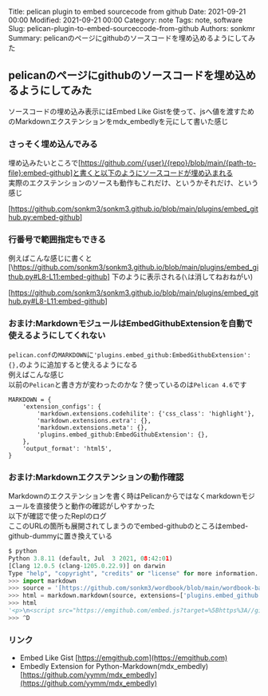 Title: pelican plugin to embed sourcecode from github
Date: 2021-09-21 00:00
Modified: 2021-09-21 00:00
Category: note
Tags: note, software
Slug: pelican-plugin-to-embed-sourceccode-from-github
Authors: sonkmr
Summary: pelicanのページにgithubのソースコードを埋め込めるようにしてみた

## pelicanのページにgithubのソースコードを埋め込めるようにしてみた  

ソースコードの埋め込み表示にはEmbed Like Gistを使って、jsへ値を渡すためのMarkdownエクステンションをmdx_embedlyを元にして書いた感じ  

### さっそく埋め込んでみる
埋め込みたいところで[https://github.com/{user}/{repo}/blob/main/{path-to-file}:embed-github]と書くと以下のようにソースコードが埋め込まれる  
実際のエクステンションのソースも動作もこれだけ、というかそれだけ、という感じ

[https://github.com/sonkm3/sonkm3.github.io/blob/main/plugins/embed_github.py:embed-github]

### 行番号で範囲指定もできる  
例えばこんな感じに書くと [\https://github.com/sonkm3/sonkm3.github.io/blob/main/plugins/embed_github.py#L8-L11:embed-github] 下のように表示される(`\`は消してねおねがい)

[https://github.com/sonkm3/sonkm3.github.io/blob/main/plugins/embed_github.py#L8-L11:embed-github]


### おまけ:MarkdownモジュールはEmbedGithubExtensionを自動で使えるようにしてくれない
`pelican.conf`の`MARKDOWN`に`'plugins.embed_github:EmbedGithubExtension': {},`のように追加すると使えるようになる  
例えばこんな感じ  
以前の`Pelican`と書き方が変わったのかな？使っているのは`Pelican 4.6`です  

```
MARKDOWN = {
    'extension_configs': {
        'markdown.extensions.codehilite': {'css_class': 'highlight'},
        'markdown.extensions.extra': {},
        'markdown.extensions.meta': {},
        'plugins.embed_github:EmbedGithubExtension': {},
    },
    'output_format': 'html5',
}
```


### おまけ:Markdownエクステンションの動作確認
Markdownのエクステンションを書く時はPelicanからではなくmarkdownモジュールを直接使うと動作の確認がしやすかった  
以下が確認で使ったReplのログ  
ここのURLの箇所も展開されてしまうのでembed-githubのところはembed-github-dummyに置き換えている  

``` python
$ python
Python 3.8.11 (default, Jul  3 2021, 08:42:01) 
[Clang 12.0.5 (clang-1205.0.22.9)] on darwin
Type "help", "copyright", "credits" or "license" for more information.
>>> import markdown
>>> source = '[https://github.com/sonkm3/wordbook/blob/main/wordbook-backend/app/serializers.py#L6-L16:embed-github-dummy]'
>>> html = markdown.markdown(source, extensions=['plugins.embed_github'])
>>> html
'<p>\n<script src="https://emgithub.com/embed.js?target=%5Bhttps%3A//github.com/sonkm3/wordbook/blob/main/wordbook-backend/app/serializers.py%23L6-L16%3Aembed-github%5D&style=github&showBorder=on&showLineNumbers=on&showFileMeta=on&showCopy=on"></script>\n</p>'
>>> ^D
```

### リンク

- Embed Like Gist [https://emgithub.com](https://emgithub.com)
- Embedly Extension for Python-Markdown(mdx_embedly) [https://github.com/yymm/mdx_embedly](https://github.com/yymm/mdx_embedly)
